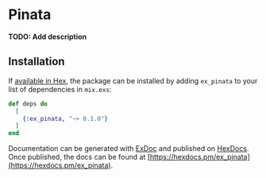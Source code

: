 # Pinata

**TODO: Add description**

## Installation

If [available in Hex](https://hex.pm/docs/publish), the package can be installed
by adding `ex_pinata` to your list of dependencies in `mix.exs`:

```elixir
def deps do
  [
    {:ex_pinata, "~> 0.1.0"}
  ]
end
```

Documentation can be generated with [ExDoc](https://github.com/elixir-lang/ex_doc)
and published on [HexDocs](https://hexdocs.pm). Once published, the docs can
be found at [https://hexdocs.pm/ex_pinata](https://hexdocs.pm/ex_pinata).

